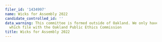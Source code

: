 ```yaml
---
filer_id: '1434997'
name: Wicks for Assembly 2022
candidate_controlled_id: ''
data_warning: This committee is formed outside of Oakland. We only have data on committees
  which file with the Oakland Public Ethics Commission
title: Wicks for Assembly 2022
---
```

